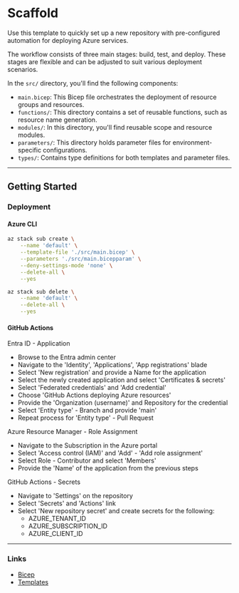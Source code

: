 # Scaffold

Use this template to quickly set up a new repository with pre-configured automation for deploying Azure services.

The workflow consists of three main stages: build, test, and deploy. These stages are flexible and can be adjusted to suit various deployment scenarios.

In the `src/` directory, you'll find the following components:

- `main.bicep`: This Bicep file orchestrates the deployment of resource groups and resources.
- `functions/`: This directory contains a set of reusable functions, such as resource name generation.
- `modules/`:  In this directory, you'll find reusable scope and resource modules.
- `parameters/`: This directory holds parameter files for environment-specific configurations.
- `types/`: Contains type definitions for both templates and parameter files.

---

## Getting Started

### Deployment

#### Azure CLI

```bash
az stack sub create \
    --name 'default' \
    --template-file './src/main.bicep' \
    --parameters './src/main.bicepparam' \
    --deny-settings-mode 'none' \
    --delete-all \
    --yes
```

```bash
az stack sub delete \
    --name 'default' \
    --delete-all \
    --yes
```

#### GitHub Actions

Entra ID - Application


- Browse to the Entra admin center
- Navigate to the 'Identity', 'Applications', 'App registrations' blade
- Select 'New registration' and provide a Name for the application
- Select the newly created application and select 'Certificates & secrets'
- Select 'Federated credentials' and 'Add credential'
- Choose 'GitHub Actions deploying Azure resources'
- Provide the 'Organization (username)' and Repository for the credential
- Select 'Entity type' - Branch and provide 'main'
- Repeat process for 'Entity type' - Pull Request

Azure Resource Manager - Role Assignment

- Navigate to the Subscription in the Azure portal
- Select 'Access control (IAM)' and 'Add' - 'Add role assignment'
- Select Role - Contributor and select 'Members'
- Provide the 'Name' of the application from the previous steps

GitHub Actions - Secrets

- Navigate to 'Settings' on the repository
- Select 'Secrets' and 'Actions' link
- Select 'New repository secret' and create secrets for the following:
  - AZURE_TENANT_ID
  - AZURE_SUBSCRIPTION_ID
  - AZURE_CLIENT_ID

---

### Links

- [Bicep](https://github.com/Azure/bicep)
- [Templates](https://docs.microsoft.com/azure/templates)
